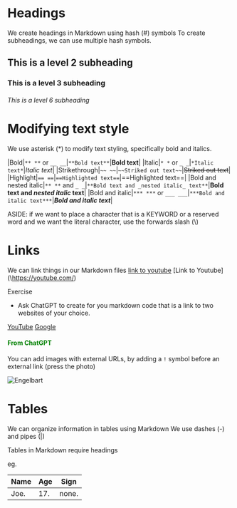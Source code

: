 
# Headings
We create headings in Markdown using hash (#) symbols
To create subheadings, we can use multiple hash symbols.

## This is a level 2 subheading 

### This is a level 3 subheading

###### This is a level 6 subheading


# Modifying text style
We use asterisk (\*) to modify text styling, specifically bold and italics. 

|Bold|`** **` or `__ __`|`**Bold text**`|**Bold text**|
|Italic|`* *` or `_ _`|`*Italic text*`|_Italic text_|
|Strikethrough|`~~ ~~`|`~~Striked out text~~`|~~Striked out text~~|
|Highlight|`== ==`|`==Highlighted text==`|==Highlighted text==|
|Bold and nested italic|`** **` and `_ _`|`**Bold text and _nested italic_ text**`|**Bold text and _nested italic_ text**|
|Bold and italic|`*** ***` or `___ ___`|`***Bold and italic text***`|**_Bold and italic text_**|


ASIDE: if we want to place a character that is a KEYWORD or a reserved word and we want the literal character, use the forwards slash (\\)

# Links
We can link things in our Markdown files
[link to youtube](https://youtube.com/)
\[Link to Youtube](\https://youtube.com/)

Exercise
- Ask ChatGPT to create for you markdown code that is a link to two websites of your choice.

[YouTube](https://www.youtube.com/) 
[Google](https://www.google.com/)
#### <font style="color:green">From ChatGPT</font>

You can add images with external URLs, by adding a `!` symbol before an external link (press the photo)

![Engelbart](https://history-computer.com/ModernComputer/Basis/images/Engelbart.jpg)

# Tables
We can organize information in tables using Markdown
We use dashes (-) and pipes (|)

Tables in Markdown require headings

eg.

| Name     | Age     | Sign     |
| ---      | ---     | ---      |
| Joe.     | 17.     | none.    |

  